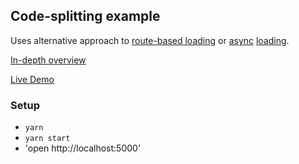 ## Code-splitting example

Uses alternative approach to [route-based loading](https://reacttraining.com/react-router/web/guides/code-splitting) or [async](https://github.com/ctrlplusb/react-async-component) [loading](https://github.com/thejameskyle/react-loadable).

[In-depth overview](https://medium.com/@sejoker/code-splitting-with-webpack-alternative-approach-to-route-based-chunking-ac50748d80de)

[Live Demo](http://code-splitting.surge.sh/)

### Setup

* `yarn`
* `yarn start`
* 'open http://localhost:5000'